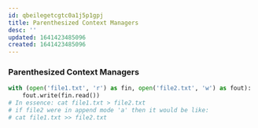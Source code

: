 ```yaml
---
id: qbeilegetcgtc0a1j5p1gpj
title: Parenthesized Context Managers
desc: ''
updated: 1641423485096
created: 1641423485096
---
```



### Parenthesized Context Managers

```python
with (open('file1.txt', 'r') as fin, open('file2.txt', 'w') as fout):
	fout.write(fin.read()) 
# In essence: cat file1.txt > file2.txt 
# if file2 were in append mode 'a' then it would be like: 
# cat file1.txt >> file2.txt
```

